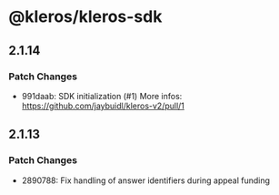 # @kleros/kleros-sdk

## 2.1.14

### Patch Changes

- 991daab: SDK initialization (#1)
  More infos: https://github.com/jaybuidl/kleros-v2/pull/1

## 2.1.13

### Patch Changes

- 2890788: Fix handling of answer identifiers during appeal funding
